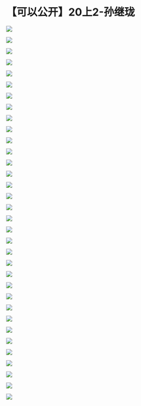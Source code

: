 # 【可以公开】20上2-孙继珑

![](https://raw.githubusercontent.com/hellojd2018/ms_document/master/Qcon/Qcon_shanghai_2018/images/093035710IwNSBC/201905130930_4.png)


![](https://raw.githubusercontent.com/hellojd2018/ms_document/master/Qcon/Qcon_shanghai_2018/images/093035710IwNSBC/201905130930_5.png)


![](https://raw.githubusercontent.com/hellojd2018/ms_document/master/Qcon/Qcon_shanghai_2018/images/093035710IwNSBC/201905130930_6.png)


![](https://raw.githubusercontent.com/hellojd2018/ms_document/master/Qcon/Qcon_shanghai_2018/images/093035710IwNSBC/201905130930_7.png)


![](https://raw.githubusercontent.com/hellojd2018/ms_document/master/Qcon/Qcon_shanghai_2018/images/093035710IwNSBC/201905130930_8.png)


![](https://raw.githubusercontent.com/hellojd2018/ms_document/master/Qcon/Qcon_shanghai_2018/images/093035710IwNSBC/201905130930_9.png)


![](https://raw.githubusercontent.com/hellojd2018/ms_document/master/Qcon/Qcon_shanghai_2018/images/093035710IwNSBC/201905130930_10.png)


![](https://raw.githubusercontent.com/hellojd2018/ms_document/master/Qcon/Qcon_shanghai_2018/images/093035710IwNSBC/201905130930_11.png)


![](https://raw.githubusercontent.com/hellojd2018/ms_document/master/Qcon/Qcon_shanghai_2018/images/093035710IwNSBC/201905130930_12.png)


![](https://raw.githubusercontent.com/hellojd2018/ms_document/master/Qcon/Qcon_shanghai_2018/images/093035710IwNSBC/201905130930_13.png)


![](https://raw.githubusercontent.com/hellojd2018/ms_document/master/Qcon/Qcon_shanghai_2018/images/093035710IwNSBC/201905130930_14.png)


![](https://raw.githubusercontent.com/hellojd2018/ms_document/master/Qcon/Qcon_shanghai_2018/images/093035710IwNSBC/201905130930_15.png)


![](https://raw.githubusercontent.com/hellojd2018/ms_document/master/Qcon/Qcon_shanghai_2018/images/093035710IwNSBC/201905130930_16.png)


![](https://raw.githubusercontent.com/hellojd2018/ms_document/master/Qcon/Qcon_shanghai_2018/images/093035710IwNSBC/201905130930_17.png)


![](https://raw.githubusercontent.com/hellojd2018/ms_document/master/Qcon/Qcon_shanghai_2018/images/093035710IwNSBC/201905130930_18.png)


![](https://raw.githubusercontent.com/hellojd2018/ms_document/master/Qcon/Qcon_shanghai_2018/images/093035710IwNSBC/201905130930_19.png)


![](https://raw.githubusercontent.com/hellojd2018/ms_document/master/Qcon/Qcon_shanghai_2018/images/093035710IwNSBC/201905130930_20.png)


![](https://raw.githubusercontent.com/hellojd2018/ms_document/master/Qcon/Qcon_shanghai_2018/images/093035710IwNSBC/201905130930_21.png)


![](https://raw.githubusercontent.com/hellojd2018/ms_document/master/Qcon/Qcon_shanghai_2018/images/093035710IwNSBC/201905130930_22.png)


![](https://raw.githubusercontent.com/hellojd2018/ms_document/master/Qcon/Qcon_shanghai_2018/images/093035710IwNSBC/201905130930_23.png)


![](https://raw.githubusercontent.com/hellojd2018/ms_document/master/Qcon/Qcon_shanghai_2018/images/093035710IwNSBC/201905130930_24.png)


![](https://raw.githubusercontent.com/hellojd2018/ms_document/master/Qcon/Qcon_shanghai_2018/images/093035710IwNSBC/201905130930_25.png)


![](https://raw.githubusercontent.com/hellojd2018/ms_document/master/Qcon/Qcon_shanghai_2018/images/093035710IwNSBC/201905130930_26.png)


![](https://raw.githubusercontent.com/hellojd2018/ms_document/master/Qcon/Qcon_shanghai_2018/images/093035710IwNSBC/201905130930_27.png)


![](https://raw.githubusercontent.com/hellojd2018/ms_document/master/Qcon/Qcon_shanghai_2018/images/093035710IwNSBC/201905130930_28.png)


![](https://raw.githubusercontent.com/hellojd2018/ms_document/master/Qcon/Qcon_shanghai_2018/images/093035710IwNSBC/201905130930_29.png)


![](https://raw.githubusercontent.com/hellojd2018/ms_document/master/Qcon/Qcon_shanghai_2018/images/093035710IwNSBC/201905130930_30.png)


![](https://raw.githubusercontent.com/hellojd2018/ms_document/master/Qcon/Qcon_shanghai_2018/images/093035710IwNSBC/201905130930_31.png)


![](https://raw.githubusercontent.com/hellojd2018/ms_document/master/Qcon/Qcon_shanghai_2018/images/093035710IwNSBC/201905130930_32.png)


![](https://raw.githubusercontent.com/hellojd2018/ms_document/master/Qcon/Qcon_shanghai_2018/images/093035710IwNSBC/201905130930_33.png)


![](https://raw.githubusercontent.com/hellojd2018/ms_document/master/Qcon/Qcon_shanghai_2018/images/093035710IwNSBC/201905130930_34.png)


![](https://raw.githubusercontent.com/hellojd2018/ms_document/master/Qcon/Qcon_shanghai_2018/images/093035710IwNSBC/201905130930_35.png)


![](https://raw.githubusercontent.com/hellojd2018/ms_document/master/Qcon/Qcon_shanghai_2018/images/093035710IwNSBC/201905130930_36.png)


![](https://raw.githubusercontent.com/hellojd2018/ms_document/master/Qcon/Qcon_shanghai_2018/images/093035710IwNSBC/201905130930_37.png)


